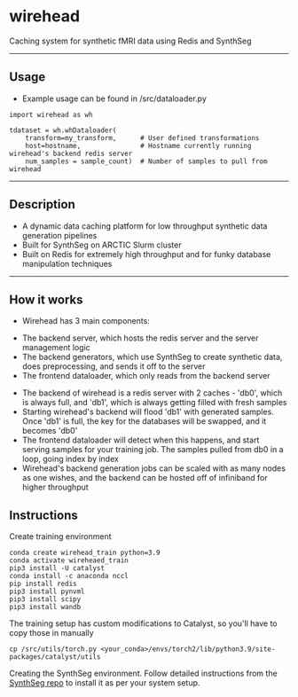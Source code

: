 # wirehead #

Caching system for synthetic fMRI data using Redis and SynthSeg 

---

## Usage ##

* Example usage can be found in /src/dataloader.py

```
import wirehead as wh

tdataset = wh.whDataloader(
    transform=my_transform,      # User defined transformations 
    host=hostname,               # Hostname currently running wirehead's backend redis server 
    num_samples = sample_count)  # Number of samples to pull from wirehead
```
---

## Description ##

* A dynamic data caching platform for low throughput synthetic data generation pipelines
* Built for SynthSeg on ARCTIC Slurm cluster
* Built on Redis for extremely high throughput and for funky database manipulation techniques

---

## How it works ##

* Wirehead has 3 main components:
- The backend server, which hosts the redis server and the server management logic
- The backend generators, which use SynthSeg to create synthetic data, does preprocessing, and sends it off to the server
- The frontend dataloader, which only reads from the backend server

* The backend of wirehead is a redis server with 2 caches - 'db0', which is always full, and 'db1', which is always getting filled with fresh samples
* Starting wirehead's backend will flood 'db1' with generated samples. Once 'db1' is full, the key for the databases will be swapped, and it becomes 'db0'
* The frontend dataloader will detect when this happens, and start serving samples for your training job. The samples pulled from db0 in a loop, going index by index
* Wirehead's backend generation jobs can be scaled with as many nodes as one wishes, and the backend can be hosted off of infiniband for higher throughput

## Instructions ##

Create training environment
```
conda create wirehead_train python=3.9
conda activate wireheaed_train
pip3 install -U catalyst
conda install -c anaconda nccl
pip install redis
pip3 install pynvml
pip3 install scipy
pip3 install wandb
```
The training setup has custom modifications to Catalyst, so you'll have to copy those in manually
```
cp /src/utils/torch.py <your_conda>/envs/torch2/lib/python3.9/site-packages/catalyst/utils
```

Creating the SynthSeg environment. Follow detailed instructions from the [SynthSeg repo](https://github.com/BBillot/SynthSeg) to install it as per your system setup.

